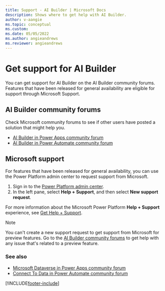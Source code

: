 ```yaml
---
title: Support - AI Builder | Microsoft Docs
description: Shows where to get help with AI Builder.
author: v-aangie
ms.topic: conceptual
ms.custom:
ms.date: 05/05/2022
ms.author: angieandrews
ms.reviewer: angieandrews
---
```


# Get support for AI Builder

You can get support for AI Builder on the AI Builder community forums. Features that have been released for general availability are eligible for support through Microsoft Support.

## AI Builder community forums

Check Microsoft community forums to see if other users have posted a solution that might help you.

- [AI Builder in Power Apps community forum](https://go.microsoft.com/fwlink/?linkid=2092048)
- [AI Builder in Power Automate community forum](https://powerusers.microsoft.com/t5/AI-Builder/bd-p/AIBuilder)

## Microsoft support

For features that have been released for general availability, you can use the Power Platform admin center to request support from Microsoft.

1. Sign in to the [Power Platform admin center](https://admin.powerplatform.microsoft.com/).
2. In the left pane, select **Help + Support**, and then select **New support request**.

For more information about the Microsoft Power Platform **Help + Support** experience, see [Get Help + Support](/power-platform/admin/get-help-support).

 > [!NOTE]
 > You can't create a new support request to get support from Microsoft for preview features. Go to the  [AI Builder community forums](https://go.microsoft.com/fwlink/?linkid=2092048) to get help with any issue that's related to a preview feature.

### See also

- [Microsoft Dataverse in Power Apps community forum](https://powerusers.microsoft.com/t5/Microsoft-Dataverse/bd-p/CDS_Apps)
- [Connect To Data in Power Automate community forum](https://powerusers.microsoft.com/t5/Connecting-To-Data/bd-p/ConnectingToData)


[!INCLUDE[footer-include](includes/footer-banner.md)]

